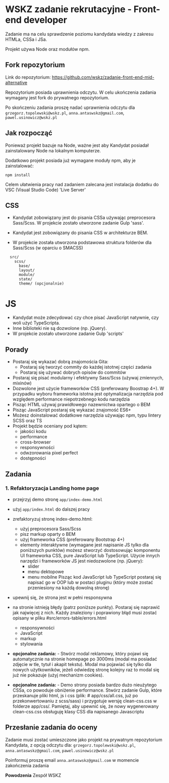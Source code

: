 # WSKZ zadanie rekrutacyjne - Front-end developer 

Zadanie ma na celu sprawdzenie poziomu kandydata wiedzy z zakresu HTMLa, CSSa i JSa.

Projekt używa Node oraz modułów npm.

## Fork repozytorium

Link do repozytorium: https://github.com/wskz/zadanie-front-end-mid-alternative

Repozytorium posiada uprawnienia odczytu. W celu ukończenia zadania wymagany jest fork do prywatnego repozytorium.

Po skończeniu zadania proszę nadać uprawnienia odczytu dla `grzegorz.topolewski@wskz.pl`, `anna.antaswskz@gmail.com`, `pawel.usinowicz@wskz.pl`

## Jak rozpocząć

Ponieważ projekt bazuje na Node, ważne jest aby Kandydat posiadał zainstalowany Node na lokalnym komputerze.

Dodatkowo projekt posiada już wymagane moduły npm, aby je zainstalować:

```
npm install
```

Celem ułatwienia pracy nad zadaniem zalecana jest instalacja dodatku do VSC (Visual Studio Code) 'Live Server'

## CSS

- Kandydat zobowiązany jest do pisania CSSa używając preprocesora Sass/Scss. W projekcie zostało utworzone zadanie Gulp 'sass'.

- Kandydat jest zobowiązany do pisania CSS w architekturze BEM.

- W projekcie została utworzona podstawowa struktura folderów dla Sass/Scss (w oparciu o SMACSS)
```
  src/
    scss/
      base/
      layout/
      module/
      state/
      theme/ (opcjonalnie)
```
# JS

- Kandydat może zdecydować czy chce pisać JavaScript natywnie, czy woli użyć TypeScripta.
- Inne biblioteki nie są dozwolone (np. jQuery).
- W projekcie zostało utworzone zadanie Gulp 'scripts'

## Porady

- Postaraj się wykazać dobrą znajomościa Gita:
  - Postaraj się tworzyć commity do każdej istotnej części zadania
  - Postaraj się używać dobrych opisów do commitów
- Postaraj się pisać modularny i efektywny Sass/Scss (używaj zmiennych, mixinów)
- Dozwolone jest użycie frameworków CSS (preferowany Boostrap 4+). W przypadku wyboru frameworka istotna jest optymalizacja narzędzia pod względem performance niepotrzebnego kodu narzędzia
- Pisząc HTML używaj prawidłowego nazewnictwa opartego o BEM
- Pisząc JavaScript postaraj się wykazać znajomość ES6+
- Możesz doinstalować dodatkowe narzędzia używając npm, typu lintery SCSS oraz TS
- Projekt będzie oceniany pod kątem:
  - jakości kodu
  - performance
  - cross-browser
  - responsywności
  - odwzorowania pixel perfect
  - dostępności

## Zadania

### 1. Refaktoryzacja Landing home page
- przejrzyj demo stronę `app/index-demo.html`
- użyj `app/index.html` do dalszej pracy
- zrefaktoryzuj stronę index-demo.html:
  - użyj preprocesora Sass/Scss
  - pisz markup oparty o BEM
  - użyj frameworka CSS (preferowany Bootstrap 4+)
  - elementy interaktywne (wymagane jest napisanie JS tylko dla poniższych punktów) możesz stworzyć dostosowując komponentu UI frameworka CSS, pure JavaScript lub TypeScript. Użycie innych narzędzi i frameworków JS jest niedozwolone (np. jQuery):
    - slider
    - menu dektopowe
    - menu mobilne
  Pisząc kod JavaScript lub TypeScript postaraj się napisać go w OOP lub w postaci pluginu (który może zostać przeniesiony na każdą dowolną stronę)
- upewnij się, że strona jest w pełni responsywna
- na stronie istnieją błędy (patrz poniższe punkty). Postaraj się naprawić jak najwięcej z nich. Każdy znaleziony i poprawiony błąd musi zostać opisany w pliku #src/errors-table/errors.html
  - responsywności
  - JavaScript
  - markup
  - stylowania

- **opcjonalne zadania:** - Stwórz modal reklamowy, który pojawi się automatycznie na stronie homepage po 3000ms (modal ma posiadać zdjęcie w tle, tytuł i akapit tekstu). Modal ma pojawiać się tylko dla nowych użytkowników, jeżeli odwiedzę stronę kolejny raz to modal się już nie pokazuje (użyj mechanizm cookies).
- **opcjonalne zadania:** - Demo strony posiada bardzo dużo nieużytego CSSa, co powoduje obniżenie performance. Stwórz zadanie Gulp, które przeskanuje pliki html, js i css (plik: # app/css/all.css, już po przekonwertowaniu z scss/sass) i przygotuje wersję clean-css.css w folderze app/css/. Pamiętaj, aby upewnić się, że nowy wygenerowany clean-css.css obsługuję klasy CSS dla napisanego Javascriptu

## Przesłanie zadania do oceny

Zadanie musi zostać umieszczone jako projekt na prywatnym repozytorium Kandydata, z opcją odczytu dla: `grzegorz.topolewski@wskz.pl`, `anna.antaswskz@gmail.com`, `pawel.usinowicz@wskz.pl`

Poinformuj proszę  email `anna.antaswskz@gmail.com` w momencie zakończenia zadania

**Powodzenia**
Zespół WSKZ